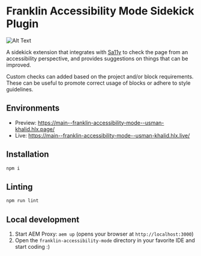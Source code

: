 # Franklin Accessibility Mode Sidekick Plugin

![Alt Text](docs/a11y-mode-demo.gif)

A sidekick extension that integrates with [Sa11y](https://sa11y.netlify.app/) to check the page from an accessibility perspective, and provides suggestions on things that can be improved. 

Custom checks can added based on the project and/or block requirements. These can be useful to promote correct usage of blocks or adhere to style guidelines.

## Environments
- Preview: https://main--franklin-accessibility-mode--usman-khalid.hlx.page/
- Live: https://main--franklin-accessibility-mode--usman-khalid.hlx.live/

## Installation

```sh
npm i
```

## Linting

```sh
npm run lint
```

## Local development

1. Start AEM Proxy: `aem up` (opens your browser at `http://localhost:3000`)
1. Open the `franklin-accessibility-mode` directory in your favorite IDE and start coding :)
